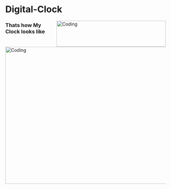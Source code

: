 # Digital-Clock
<img align="right" alt="Coding" height ="82" width="343" src="https://i.pinimg.com/originals/ac/3e/35/ac3e3541abec5cba9550d6be0b7c0815.jpg">

### Thats how My Clock looks like
<img align="bottom" alt="Coding" height ="432" width="898" src="https://i.pinimg.com/originals/77/fd/5d/77fd5ddaef0a22b63eadfd316a4b1ed2.jpg">



